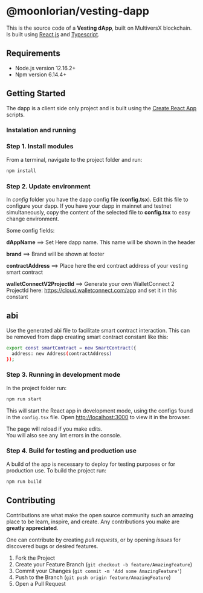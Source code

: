 # @moonlorian/vesting-dapp

This is the source code of a **Vesting dApp**, built on MultiversX blockchain. Is built using [React.js](https://reactjs.org/) and [Typescript](https://www.typescriptlang.org/).

## Requirements

- Node.js version 12.16.2+
- Npm version 6.14.4+

## Getting Started

The dapp is a client side only project and is built using the [Create React App](https://create-react-app.dev) scripts.

### Instalation and running

### Step 1. Install modules

From a terminal, navigate to the project folder and run:

```bash
npm install
```

### Step 2. Update environment

In *config* folder you have the dapp config file (**config.tsx**). Edit this file to configure your dapp. If you have your dapp in mainnet and testnet simultaneously, copy the content of the selected file to **config.tsx** to easy change environment.

Some config fields:

**dAppName** ==> Set Here dapp name. This name will be shown in the header

**brand** ==> Brand will be shown at footer

**contractAddress** ==> Place here the erd contract address of your vesting smart contract

**walletConnectV2ProjectId** ==> Generate your own WalletConnect 2 ProjectId here: https://cloud.walletconnect.com/app and set it in this constant

**abi**
---------------------------------------------
Use the generated abi file to facilitate smart contract interaction. This can be removed from dapp creating smart contract constant like this:

```bash
export const smartContract = new SmartContract({
  address: new Address(contractAddress)
});
```

### Step 3. Running in development mode

In the project folder run:

```bash
npm run start
```

This will start the React app in development mode, using the configs found in the `config.tsx` file.
Open [http://localhost:3000](http://localhost:3000) to view it in the browser.

The page will reload if you make edits.\
You will also see any lint errors in the console.

### Step 4. Build for testing and production use

A build of the app is necessary to deploy for testing purposes or for production use.
To build the project run:

```bash
npm run build
```

## Contributing

Contributions are what make the open source community such an amazing place to be learn, inspire, and create. Any contributions you make are **greatly appreciated**.

One can contribute by creating _pull requests_, or by opening _issues_ for discovered bugs or desired features.

1. Fork the Project
2. Create your Feature Branch (`git checkout -b feature/AmazingFeature`)
3. Commit your Changes (`git commit -m 'Add some AmazingFeature'`)
4. Push to the Branch (`git push origin feature/AmazingFeature`)
5. Open a Pull Request
